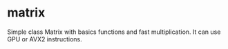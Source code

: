 # matrix
Simple class Matrix with basics functions and fast multiplication.
It can use GPU or AVX2 instructions.
